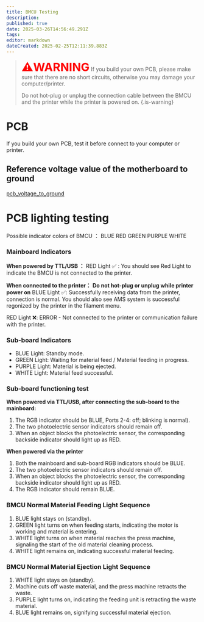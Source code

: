 ```yaml
---
title: BMCU Testing
description: 
published: true
date: 2025-03-26T14:56:49.291Z
tags: 
editor: markdown
dateCreated: 2025-02-25T12:11:39.883Z
---
```


> <span style="color:red; font-size:30px;"><b>⚠️WARNING</b></span>
> If you build your own PCB, please make sure that there are no short circuits, otherwise you may damage your computer/printer.
>
> Do not hot-plug or unplug the connection cable between the BMCU and the printer while the printer is powered on.
{.is-warning}

# PCB
If you build your own PCB, test it before connect to your computer or printer.

## Reference voltage value of the motherboard to ground
[pcb_voltage_to_ground](/BMCU/pcb_voltage_to_ground)

# PCB lighting testing

Possible indicator colors of BMCU ：
<span class="indicator indicator-blue">BLUE</span>  <span class="indicator indicator-red">RED</span>  <span class="indicator indicator-green">GREEN</span>  <span class="indicator indicator-purple">PURPLE</span>  <span class="indicator indicator-white">WHITE</span>

### Mainboard Indicators

**When powered by TTL/USB ：** 
<span class="indicator indicator-red">RED</span> Light ✅ : You should see Red Light to indicate the BMCU is not connected to the printer.

**When connected to the printer：** **Do not hot-plug or unplug while printer power on**
<span class="indicator indicator-blue">BLUE</span> Light ✅: Successfully receiving data from the printer, connection is normal. 
You should also see AMS system is successful regonized by the printer in the filament menu.


<span class="indicator indicator-red">RED</span> Light ❌: ERROR - Not connected to the printer or communication failure with the printer.



### Sub-board Indicators
- <span class="indicator indicator-blue">BLUE</span> Light: Standby mode.
- <span class="indicator indicator-green">GREEN</span> Light: Waiting for material feed / Material feeding in progress.
- <span class="indicator indicator-purple">PURPLE</span> Light: Material is being ejected.
- <span class="indicator indicator-white">WHITE</span> Light: Material feed successful.

### Sub-board functioning test

**When powered via TTL/USB, after connecting the sub-board to the mainboard:**
1. The RGB indicator should be <span class="indicator indicator-blue">BLUE</span>, Ports 2-4: off; blinking is normal).
1. The two photoelectric sensor indicators should remain off.
1. When an object blocks the photoelectric sensor, the corresponding backside indicator should light up as <span class="indicator indicator-red">RED</span>.

**When powered via the printer**
1. Both the mainboard and sub-board RGB indicators should be <span class="indicator indicator-blue">BLUE</span>.
1. The two photoelectric sensor indicators should remain off.
1. When an object blocks the photoelectric sensor, the corresponding backside indicator should light up as <span class="indicator indicator-red">RED</span>.
1. The RGB indicator should remain <span class="indicator indicator-blue">BLUE</span>.

### BMCU Normal Material Feeding Light Sequence
1. <span class="indicator indicator-blue">BLUE</span> light stays on (standby).
1. <span class="indicator indicator-green">GREEN</span> light turns on when feeding starts, indicating the motor is working and material is entering.
1. <span class="indicator indicator-white">WHITE</span> light turns on when material reaches the press machine, signaling the start of the old material cleaning process.
1. <span class="indicator indicator-white">WHITE</span> light remains on, indicating successful material feeding.

### BMCU Normal Material Ejection Light Sequence
1. <span class="indicator indicator-white">WHITE</span> light stays on (standby).
1. Machine cuts off waste material, and the press machine retracts the waste.
1. <span class="indicator indicator-purple">PURPLE</span> light turns on, indicating the feeding unit is retracting the waste material.
1. <span class="indicator indicator-blue">BLUE</span> light remains on, signifying successful material ejection.